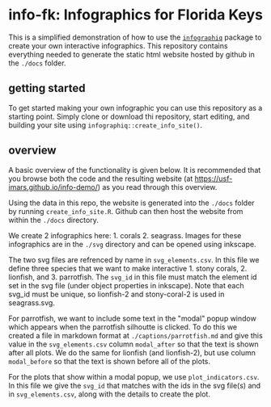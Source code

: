 # info-fk: Infographics for Florida Keys

This is a simplified demonstration of how to use the [`infographiq`](https://github.com/marinebon/infographiq) package to create your own interactive infographics. This repository contains everything needed to generate the static html website hosted by github in the `./docs` folder.

## getting started

To get started making your own infographic you can use this repository as a starting point. Simply clone or download thi repository, start editing, and building your site using `infographiq::create_info_site()`.

## overview

A basic overview of the functionality is given below. It is recommended that you browse both the code and the resulting website (at https://usf-imars.github.io/info-demo/) as you read through this overview.

Using the data in this repo, the website is generated into the `./docs` folder by running `create_info_site.R`. Github can then host the website from within the `./docs` directory.

We create 2 infographics here: 1. corals 2. seagrass. Images for these infographics are in the `./svg` directory and can be opened using inkscape.

The two svg files are refrenced by name in `svg_elements.csv`. In this file we define three species that we want to make interactive 1. stony corals, 2. lionfish, and 3. parrotfish. The `svg_id` in this file must match the element id set in the svg file (under object properties in inkscape). Note that each svg_id must be unique, so lionfish-2 and stony-coral-2 is used in seagrass.svg.

For parrotfish, we want to include some text in the "modal" popup window which appears when the parrotfish silhoutte is clicked. To do this we created a file in markdown format at `./captions/parrotfish.md` and give this value in the `svg_elements.csv` column `modal_after` so that the text is shown after all plots. We do the same for lionfish (and lionfish-2), but use column `modal_before` so that the text is shown before all of the plots.

For the plots that show within a modal popup, we use `plot_indicators.csv`. In this file we give the `svg_id` that matches with the ids in the svg file(s) and in `svg_elements.csv`, along with the details to create the plot.
